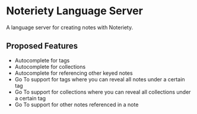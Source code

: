 # Noteriety Language Server

A language server for creating notes with Noteriety.

## Proposed Features

* Autocomplete for tags
* Autocomplete for collections
* Autocomplete for referencing other keyed notes
* Go To support for tags where you can reveal all notes under a certain tag
* Go To support for collections where you can reveal all collections under a certain tag
* Go To support for other notes referenced in a note
